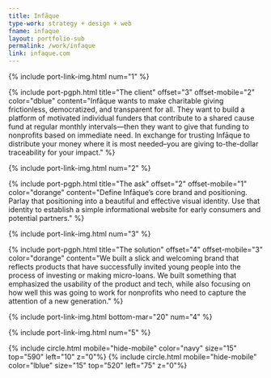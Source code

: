 ```yaml
---
title: Infāque
type-work: strategy + design + web
fname: infaque
layout: portfolio-sub
permalink: /work/infaque
link: infaque.com
---
```


{% include port-link-img.html num="1" %}

{% include port-pgph.html title="The client" offset="3" offset-mobile="2" color="dblue" content="Infāque wants to make charitable giving frictionless, democratized, and transparent for all. They want to build a platform of motivated individual funders that contribute to a shared cause fund at regular monthly intervals—then they want to give that funding to nonprofits based on immediate need. In exchange for trusting Infāque to distribute your money where it is most needed–you are giving to-the-dollar traceability for your impact." %}

{% include port-link-img.html num="2" %}

{% include port-pgph.html title="The ask" offset="2" offset-mobile="1" color="dorange" content="Define Infāque’s core brand and positioning. Parlay that positioning into a beautiful and effective visual identity. Use that identity to establish a simple informational website for early consumers and potential partners." %}

{% include port-link-img.html num="3" %}

{% include port-pgph.html title="The solution" offset="4" offset-mobile="3" color="dorange" content="We built a slick and welcoming brand that reflects products that have successfully invited young people into the process of investing or making micro-loans. We built something that emphasized the usability of the product and tech, while also focusing on how well this was going to work for nonprofits who need to capture the attention of a new generation." %}

{% include port-link-img.html bottom-mar="20" num="4" %}

{% include port-link-img.html num="5" %}

{% include circle.html mobile="hide-mobile" color="navy" size="15" top="590" left="10" z="0"%}
{% include circle.html mobile="hide-mobile" color="lblue" size="15" top="520" left="75" z="0"%}

